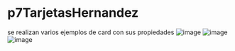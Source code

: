 # p7TarjetasHernandez
se realizan varios ejemplos de card con sus propiedades
![image](https://github.com/user-attachments/assets/bc3ab539-73e0-4f99-bc48-71ee6178fc3c)
![image](https://github.com/user-attachments/assets/730b8535-c2d3-42ba-804a-181d01d0ac82)
![image](https://github.com/user-attachments/assets/1b02748a-a4a7-444d-b2bd-dc0632f24aa2)

